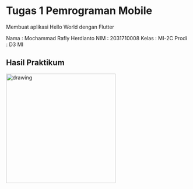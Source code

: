 
# Tugas 1 Pemrograman Mobile

Membuat aplikasi Hello World dengan Flutter

Nama : Mochammad Rafly Herdianto
NIM : 2031710008
Kelas : MI-2C
Prodi : D3 MI

## Hasil Praktikum

<img src="https://user-images.githubusercontent.com/75408125/155249540-d7232c4d-5106-40db-80e4-87a33978a443.jpg" alt="drawing" width="300"/>
